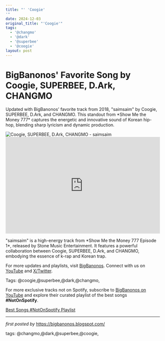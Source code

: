 ```yaml
---
title: "' 'Coogie'
'"
date: 2024-12-03
original_title: "'Coogie'"
tags:
  - '@changmo'
  - '@dark'
  - '@superbee'
  - '@coogie'
layout: post
---
```

<!-- Post Title -->
<h1 >BigBanonos' Favorite Song by Coogie, SUPERBEE, D.Ark, CHANGMO</h1> <!-- Introductory Text -->
<p >Updated with BigBanonos' favorite track from 2018, "saimsaim" by Coogie, SUPERBEE, D.Ark, and CHANGMO. This standout from *Show Me the Money 777* captures the energetic and innovative sound of Korean hip-hop, blending sharp lyricism and dynamic production.</p> <!-- Featured Image -->
<div > <img src="https://static.wikia.nocookie.net/k-hip-hop/images/7/78/Coogie_1.png/revision/latest?cb=20230414210133" alt="Coogie, SUPERBEE, D.Ark, CHANGMO - saimsaim" />
</div> <!-- YouTube Video Embed -->
<div > <iframe width="100%" height="315" src="https://www.youtube.com/embed/d0eu38Xqtz8" title="[Studio MV] Coogie , Superbee , D.Ark - ÃƒÂ¬Ã¢â‚¬Å¡Ã‚Â¬ÃƒÂ¬Ã…Â¾Ã¢â‚¬Å¾ÃƒÂ¬Ã¢â‚¬Å¡Ã‚Â¬ÃƒÂ¬Ã…Â¾Ã¢â‚¬Å¾ (Feat. CHANGMO)" frameborder="0" allow="accelerometer; autoplay; clipboard-write; encrypted-media; gyroscope; picture-in-picture; web-share" referrerpolicy="strict-origin-when-cross-origin" allowfullscreen></iframe>
</div> <!-- Song Information -->
<div > <p>"saimsaim" is a high-energy track from *Show Me the Money 777 Episode 1*, released by Stone Music Entertainment. It features a powerful collaboration between Coogie, SUPERBEE, D.Ark, and CHANGMO, embodying the essence of k-rap and Korean trap.</p>
</div> <!-- Footer Links -->
<div > <p>For more updates and playlists, visit <a href="https://bigbanonos.blogspot.com/" target="_blank">BigBanonos</a>. Connect with us on <a href="https://www.youtube.com/@BigBanonos" target="_blank">YouTube</a> and <a href="https://x.com/bigbanonos" target="_blank">X/Twitter</a>.</p>
</div> <!-- Tags -->
<p >Tags: @coogie,@superbee,@dark,@changmo,</p>


<!--Subscribe and Playlist Links-->
<div>
    <p>For more exclusive tracks not on Spotify, subscribe to <a href="https://www.youtube.com/@BigBanonos" target="_blank">BigBanonos on YouTube</a> and explore their curated playlist of the best songs <strong>#NotOnSpotify</strong>.</p>
    <p><a href="https://www.youtube.com/playlist?list=PLtuNtuTatqI0kFahUCbtbfenC_ET5O_tr" target="_blank">Best Songs #NotOnSpotify Playlist<br /></a></p></div>

<hr />

<p><em>first posted by</em> <a href="https://bigbanonos.blogspot.com/" rel="noopener" target="_new">https://bigbanonos.blogspot.com/</a></p>

<p>tags: @changmo,@dark,@superbee,@coogie,</p>
